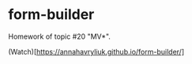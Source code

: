 # form-builder
Homework of topic #20 "MV*".

(Watch)[https://annahavryliuk.github.io/form-builder/]
